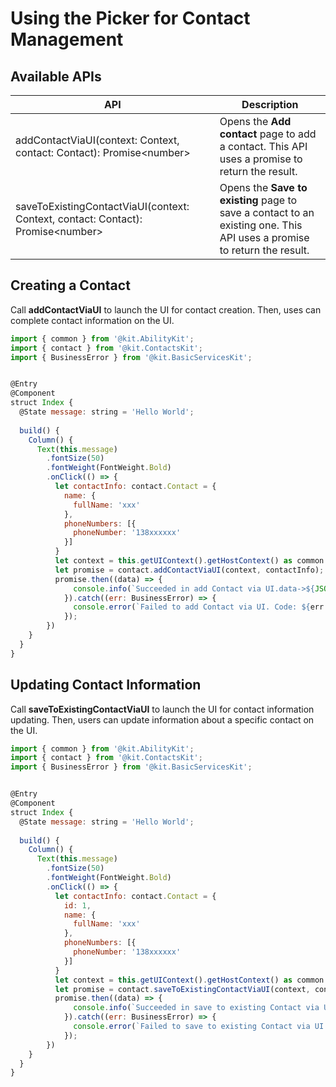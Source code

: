 # Using the Picker for Contact Management

## Available APIs

| API                 | Description                                      |
| --------------------- | ------------------------------------------ |
| addContactViaUI(context: Context, contact: Contact): Promise&lt;number&gt; | Opens the **Add contact** page to add a contact. This API uses a promise to return the result.|
| saveToExistingContactViaUI(context: Context, contact: Contact): Promise&lt;number&gt; | Opens the **Save to existing** page to save a contact to an existing one. This API uses a promise to return the result.|


## Creating a Contact

Call **addContactViaUI** to launch the UI for contact creation. Then, uses can complete contact information on the UI.

```js
import { common } from '@kit.AbilityKit';
import { contact } from '@kit.ContactsKit';
import { BusinessError } from '@kit.BasicServicesKit';


@Entry
@Component
struct Index {
  @State message: string = 'Hello World';
    
  build() {
    Column() {
      Text(this.message)
        .fontSize(50)
        .fontWeight(FontWeight.Bold)
        .onClick(() => {
          let contactInfo: contact.Contact = {
            name: {
              fullName: 'xxx'
            },
            phoneNumbers: [{
              phoneNumber: '138xxxxxx'
            }]
          }
          let context = this.getUIContext().getHostContext() as common.UIAbilityContext;
          let promise = contact.addContactViaUI(context, contactInfo);
          promise.then((data) => {
              console.info(`Succeeded in add Contact via UI.data->${JSON.stringify(data)}`);
            }).catch((err: BusinessError) => {
              console.error(`Failed to add Contact via UI. Code: ${err.code}, message: ${err.message}`);
            });
        })
    }
  }
}
```

## Updating Contact Information

Call **saveToExistingContactViaUI** to launch the UI for contact information updating. Then, users can update information about a specific contact on the UI.

```js
import { common } from '@kit.AbilityKit';
import { contact } from '@kit.ContactsKit';
import { BusinessError } from '@kit.BasicServicesKit';


@Entry
@Component
struct Index {
  @State message: string = 'Hello World';
    
  build() {
    Column() {
      Text(this.message)
        .fontSize(50)
        .fontWeight(FontWeight.Bold)
        .onClick(() => {
          let contactInfo: contact.Contact = {
            id: 1,
            name: {
              fullName: 'xxx'
            },
            phoneNumbers: [{
              phoneNumber: '138xxxxxx'
            }]
          }
          let context = this.getUIContext().getHostContext() as common.UIAbilityContext;
          let promise = contact.saveToExistingContactViaUI(context, contactInfo);
          promise.then((data) => {
              console.info(`Succeeded in save to existing Contact via UI.data->${JSON.stringify(data)}`);
            }).catch((err: BusinessError) => {
              console.error(`Failed to save to existing Contact via UI. Code: ${err.code}, message: ${err.message}`);
            });
        })
    }
  }
}
``` 
